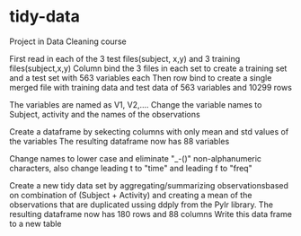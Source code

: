 # tidy-data
Project in Data Cleaning course 

First read in each of the 3 test files(subject, x,y) and 3 training files(subject,x,y)
Column bind the 3 files in each set to create a training set and a test set with 563 variables each
Then row bind to create a single merged file with training data and test data of 563 variables and 10299 rows

The variables are named as V1, V2,....
Change the variable names to Subject, activity and the names of the observations

Create a dataframe by sekecting columns with only mean and std values of the variables
The resulting dataframe now has 88 variables

Change names to lower case and eliminate "_-()" non-alphanumeric characters, also change
    leading t to "time" and leading f to "freq"

Create a new tidy data set by aggregating/summarizing observationsbased on combination of (Subject + Activity) and 
      creating a mean of the observations that are duplicated ussing ddply from the Pylr library.
The resulting dataframe now has 180 rows and 88 columns
Write this data frame to a new table
